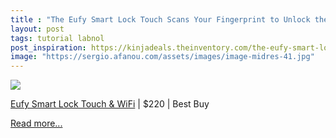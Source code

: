 ```yaml
---
title : "The Eufy Smart Lock Touch Scans Your Fingerprint to Unlock the Door, Now $30 off"
layout: post
tags: tutorial labnol
post_inspiration: https://kinjadeals.theinventory.com/the-eufy-smart-lock-touch-scans-your-fingerprint-to-unl-1844760769
image: "https://sergio.afanou.com/assets/images/image-midres-41.jpg"
---
```


<img src="https://i.kinja-img.com/gawker-media/image/upload/s--4qd0mCgb--/c_fit,fl_progressive,q_80,w_636/sivifzgu2q3ubrdaawcb.png" /><p><a href="https://shop-links.co/1736924767730842005" target="_blank" rel="noopener noreferrer">Eufy Smart Lock Touch &amp; WiFi</a> | $220 | Best Buy<br></p><p><a href="https://kinjadeals.theinventory.com/the-eufy-smart-lock-touch-scans-your-fingerprint-to-unl-1844760769">Read more...</a></p>